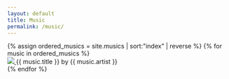 ```yaml
---
layout: default
title: Music
permalink: /music/
---
```


<div class="musics">
  {% assign ordered_musics = site.musics | sort:"index" | reverse %}
  {% for music in ordered_musics %}
    <div class="music">
      <a href="{{ music.link }}" target="_blank">
        <img src="{{ music.image_link }}">
      </a>
      <span class="music-title">{{ music.title }}</span>
      <span class="music-artist">by {{ music.artist }}</span>
    </div>
  {% endfor %}
</div>
